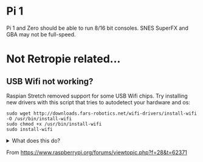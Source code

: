 # Pi 1

Pi 1 and Zero should be able to run 8/16 bit consoles. SNES SuperFX and GBA may not be full-speed.

# Not Retropie related...

## USB Wifi not working?

Raspian Stretch removed support for some USB Wifi chips. Try installing new drivers with this script that tries
to autodetect your hardware and os:

```
sudo wget http://downloads.fars-robotics.net/wifi-drivers/install-wifi -O /usr/bin/install-wifi
sudo chmod +x /usr/bin/install-wifi
sudo install-wifi
```

<details>
<summary>What does this do?</summary>

1. download script to /usr/bin
2. make it executable
3. run it

</details>

From https://www.raspberrypi.org/forums/viewtopic.php?f=28&t=62371